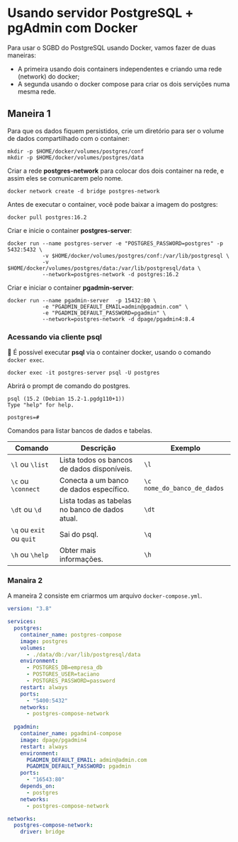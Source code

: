 # Usando servidor PostgreSQL + pgAdmin com Docker

Para usar o SGBD do PostgreSQL usando Docker, vamos fazer de duas maneiras:
* A primeira usando dois containers independentes e criando uma rede (network) do docker;
* A segunda usando o docker compose para criar os dois servições numa mesma rede.

## Maneira 1

Para que os dados fiquem persistidos, crie um diretório para ser o volume de dados compartilhado com o container:
```
mkdir -p $HOME/docker/volumes/postgres/conf
mkdir -p $HOME/docker/volumes/postgres/data
```

Criar a rede **postgres-network** para colocar dos dois container na rede, e assim eles se comunicarem pelo nome.
```console
docker network create -d bridge postgres-network
```

Antes de executar o container, você pode baixar a imagem do postgres:
```
docker pull postgres:16.2
```

Criar e inicie o container **postgres-server**:
```console
docker run --name postgres-server -e "POSTGRES_PASSWORD=postgres" -p 5432:5432 \
           -v $HOME/docker/volumes/postgres/conf:/var/lib/postgresql \
           -v $HOME/docker/volumes/postgres/data:/var/lib/postgresql/data \
           --network=postgres-network -d postgres:16.2
```

Criar e iniciar o container **pgadmin-server**:

```console
docker run --name pgadmin-server  -p 15432:80 \
           -e "PGADMIN_DEFAULT_EMAIL=admin@pgadmin.com" \
           -e "PGADMIN_DEFAULT_PASSWORD=pgadmin" \
           --network=postgres-network -d dpage/pgadmin4:8.4
```

### Acessando via cliente psql

:pushpin: É possível executar **psql** via o container docker, usando o comando `docker exec`.

```console
docker exec -it postgres-server psql -U postgres
```

Abrirá o prompt de comando do postgres.
```output
psql (15.2 (Debian 15.2-1.pgdg110+1))
Type "help" for help.

postgres=#
```
Comandos para listar bancos de dados e tabelas.

| Comando | Descrição | Exemplo |
|---|---|---|
| `\l` ou `\list` | Lista todos os bancos de dados disponíveis. | `\l` |
| `\c` ou `\connect` | Conecta a um banco de dados específico. | `\c nome_do_banco_de_dados` |
| `\dt` ou `\d` | Lista todas as tabelas no banco de dados atual. | `\dt` |
| `\q` ou `exit` ou `quit` | Sai do psql. | `\q` |
| `\h` ou `\help` | Obter mais informações. | `\h` |

### Manaira 2

A maneira 2 consiste em criarmos um arquivo `docker-compose.yml`.

```yaml
version: "3.8"

services:
  postgres:
    container_name: postgres-compose
    image: postgres
    volumes:
      - ./data/db:/var/lib/postgresql/data
    environment:
      - POSTGRES_DB=empresa_db
      - POSTGRES_USER=taciano
      - POSTGRES_PASSWORD=password
    restart: always
    ports:
      - "5400:5432"
    networks:
      - postgres-compose-network
  
  pgadmin:
    container_name: pgadmin4-compose
    image: dpage/pgadmin4
    restart: always
    environment:
      PGADMIN_DEFAULT_EMAIL: admin@admin.com
      PGADMIN_DEFAULT_PASSWORD: pgadmin
    ports:
      - "16543:80"
    depends_on:
      - postgres
    networks:
      - postgres-compose-network

networks: 
  postgres-compose-network:
    driver: bridge
```

